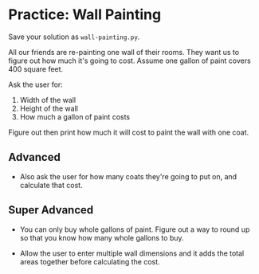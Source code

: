 # Practice: Wall Painting

Save your solution as `wall-painting.py`.

All our friends are re-painting one wall of their rooms.
They want us to figure out how much it's going to cost.
Assume one gallon of paint covers 400 square feet.

Ask the user for:

1. Width of the wall
1. Height of the wall
1. How much a gallon of paint costs

Figure out then print how much it will cost to paint the wall with one coat.

## Advanced

* Also ask the user for how many coats they're going to put on, and calculate that cost.

## Super Advanced

*   You can only buy whole gallons of paint.
    Figure out a way to round up so that you know how many whole gallons to buy.

*   Allow the user to enter multiple wall dimensions and it adds the total areas together before calculating the cost.
